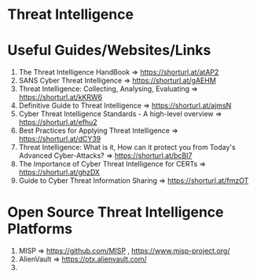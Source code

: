 # Threat Intelligence
# Useful Guides/Websites/Links

1) The Threat Intelligence HandBook => https://shorturl.at/atAP2
2) SANS Cyber Threat Intelligence => https://shorturl.at/gAEHM
3) Threat Intelligence: Collecting, Analysing, Evaluating => https://shorturl.at/kKRW6
4) Definitive Guide to Threat Intelligence => https://shorturl.at/ajmsN
5) Cyber Threat Intelligence Standards - A high-level overview => https://shorturl.at/efhu2
6) Best Practices for Applying Threat Intelligence => https://shorturl.at/dCY39
7) Threat Intelligence: What is it, How can it protect you from Today's Advanced Cyber-Attacks? => https://shorturl.at/bcBI7
8) The Importance of Cyber Threat Intelligence for CERTs => https://shorturl.at/ghzDX
9) Guide to Cyber Threat Information Sharing => https://shorturl.at/fmzOT

# Open Source Threat Intelligence Platforms

1) MISP => https://github.com/MISP  ,  https://www.misp-project.org/
2) AlienVault => https://otx.alienvault.com/
3) 
